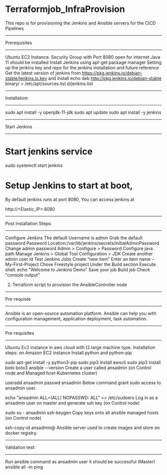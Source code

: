 # Terraformjob_InfraProvision
This repo is for provisioning the Jenkins and Ansible servers for the CICD Pipelines

****************************
Prerequisites
****************************
Ubuntu EC2 Instance.
Security Group with Port 8080 open for internet
Java 11 should be installed
Install Jenkins using apt-get package manager
Setting up the jenkins key and repo for the jenkins installation and future reference
Get the latest version of jenkins from https://pkg.jenkins.io/debian-stable/jenkins.io.key  and install
echo deb http://pkg.jenkins.io/debian-stable binary/ > /etc/apt/sources.list.d/jenkins.list

***************************
Installation:
****************************
sudo apt install -y openjdk-11-jdk
sudo apt update
sudo apt install -y jenkins

***********************
Start Jenkins
*********************
# Start jenkins service
sudo systemctl start jenkins

# Setup Jenkins to start at boot,

By default jenkins runs at port 8080, You can access jenkins at

http://<Elastic_IP>:8080
*******************************
Post Installation Steps:
******************************* 
Configure Jenkins
The default Username is admin
Grab the default password
Password Location:/var/lib/jenkins/secrets/initialAdminPassword
Change admin password
Admin > Configure > Password
Configure java path
Manage Jenkins > Global Tool Configuration > JDK
Create another admin user id
Test Jenkins Jobs
Create “new item”
Enter an item name – My-First-Project
Chose Freestyle project
Under the Build section Execute shell: echo "Welcome to Jenkins Demo"
Save your job
Build job
Check "console output"

2) Terraform script to provision the AnsibleController node
*************************
Pre-requiste
*************************
Ansible is an open-source automation platform.  Ansible can help you with configuration management, application deployment, task automation.
*********************
Pre-requisites
********************
Ubuntu Ec2 instance in aws cloud with t2.large machine type.
Installation steps:
on Amazon EC2 instance
Install python and python-pip

sudo apt-get install -y python3-pip
sudo pip3 install awscli
sudo pip3 install boto boto3
ansible --version
Create a user called ansadmin (on Control node and Managed host-Kubernetes cluster)

useradd ansadmin
passwd ansadmin
Below command grant sudo access to ansadmin user. 

echo "ansadmin ALL=(ALL) NOPASSWD: ALL" >> /etc/sudoers
Log in as a ansadmin user on master and generate ssh key (on Control node)

sudo su - ansadmin
ssh-keygen
Copy keys onto all ansible managed hosts (on Control node)

ssh-copy-id ansadmin@<target-server>
Ansible server used to create images and store on docker registry. 
****************
Validation test:
**************
Run ansible command as ansadmin user it should be successful (Master)
ansible all -m ping



